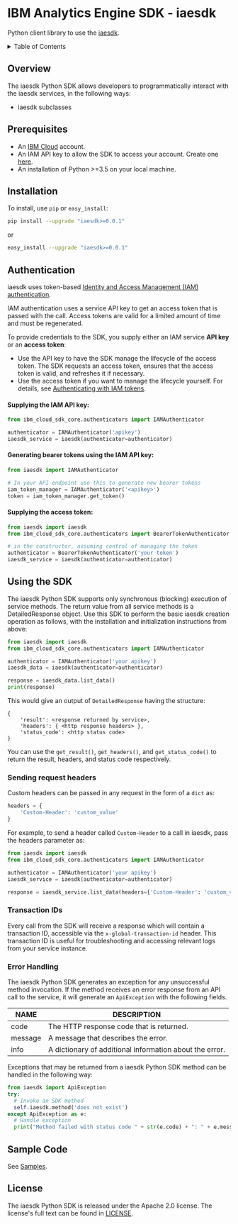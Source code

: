 # IBM Analytics Engine SDK - iaesdk

Python client library to use the [iaesdk](iaesdk-service-link-documention).

<details>
<summary>Table of Contents</summary>

* [Overview](#overview)
* [Prerequisites](#prerequisites)
* [Installation](#installation)
* [Authentication](#authentication)
* [Usage](#using-the-sdk)
* [Sample Code](#sample-code)
* [License](#license)

</details>

## Overview

The iaesdk Python SDK allows developers to programmatically interact with the iaesdk services, in the following ways:

* iaesdk subclasses

## Prerequisites

[ibm-cloud-onboarding]: https://cloud.ibm.com/registration?target=%2Fdeveloper%2Fwatson&

* An [IBM Cloud][ibm-cloud-onboarding] account.
* An IAM API key to allow the SDK to access your account. Create one [here](https://cloud.ibm.com/iam/apikeys).
* An installation of Python >=3.5 on your local machine.

## Installation

To install, use `pip` or `easy_install`:

```bash
pip install --upgrade "iaesdk>=0.0.1"
```

or

```bash
easy_install --upgrade "iaesdk>=0.0.1"
```

## Authentication

iaesdk uses token-based [Identity and Access Management (IAM) authentication](https://cloud.ibm.com/docs/iam?topic=iam-getstarted).

IAM authentication uses a service API key to get an access token that is passed with the call.
Access tokens are valid for a limited amount of time and must be regenerated.

To provide credentials to the SDK, you supply either an IAM service **API key** or an **access token**:

- Use the API key to have the SDK manage the lifecycle of the access token. The SDK requests an access token, ensures that the access token is valid, and refreshes it if necessary.
- Use the access token if you want to manage the lifecycle yourself. For details, see [Authenticating with IAM tokens](https://cloud.ibm.com/docs/services/watson/getting-started-iam.html).


#### Supplying the IAM API key:

```python
from ibm_cloud_sdk_core.authenticators import IAMAuthenticator

authenticator = IAMAuthenticator('apikey')
iaesdk_service = iaesdk(authenticator=authenticator)
```

#### Generating bearer tokens using the IAM API key:

```python
from iaesdk import IAMAuthenticator

# In your API endpoint use this to generate new bearer tokens
iam_token_manager = IAMAuthenticator('<apikey>')
token = iam_token_manager.get_token()
```

#### Supplying the access token:

```python
from iaesdk import iaesdk
from ibm_cloud_sdk_core.authenticators import BearerTokenAuthenticator

# in the constructor, assuming control of managing the token
authenticator = BearerTokenAuthenticator('your token')
iaesdk_service = iaesdk(authenticator=authenticator)
```

## Using the SDK

The iaesdk Python SDK supports only synchronous (blocking) execution of service methods. The return value from all service methods is a DetailedResponse object. Use this SDK to perform the basic iaesdk creation operation as follows, with the installation and initialization instructions from above:

```python
from iaesdk import iaesdk
from ibm_cloud_sdk_core.authenticators import IAMAuthenticator

authenticator = IAMAuthenticator('your apikey')
iaesdk_data = iaesdk(authenticator=authenticator)

response = iaesdk_data.list_data()
print(response)
```

This would give an output of `DetailedResponse` having the structure:

```
{
    'result': <response returned by service>,
    'headers': { <http response headers> },
    'status_code': <http status code>
}
```

You can use the `get_result()`, `get_headers()`, and `get_status_code()` to return the result, headers, and status code respectively.

### Sending request headers

Custom headers can be passed in any request in the form of a `dict` as:
```python
headers = {
    'Custom-Header': 'custom_value'
}
```
For example, to send a header called `Custom-Header` to a call in iaesdk, pass the headers parameter as:

```python
from iaesdk import iaesdk
from ibm_cloud_sdk_core.authenticators import IAMAuthenticator

authenticator = IAMAuthenticator('your apikey')
iaesdk_service = iaesdk(authenticator=authenticator)

response = iaesdk_service.list_data(headers={'Custom-Header': 'custom_value'}).get_result()
```

### Transaction IDs

Every call from the SDK will receive a response which will contain a transaction ID, accessible via the `x-global-transaction-id` header.  This transaction ID is useful for troubleshooting and accessing relevant logs from your service instance.

### Error Handling

The iaesdk Python SDK generates an exception for any unsuccessful method invocation.
If the method receives an error response from an API call to the service, it will generate an
`ApiException` with the following fields.

| NAME | DESCRIPTION |
| ----- | ----------- |
| code | The HTTP response code that is returned. |
| message	| A message that describes the error. |
| info	| A dictionary of additional information about the error. |


Exceptions that may be returned from a iaesdk Python SDK method can be handled in the following way:

```python
from iaesdk import ApiException
try:
  # Invoke an SDK method
  self.iaesdk.method('does not exist')
except ApiException as e:
  # Handle exception
  print("Method failed with status code " + str(e.code) + ": " + e.message)
```

## Sample Code

See [Samples](Samples).

## License

The iaesdk Python SDK is released under the Apache 2.0 license. The license's full text can be found in [LICENSE](LICENSE).
